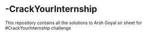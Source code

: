 # -CrackYourInternship
This repository  contains all the solutions to Arsh Goyal sir sheet for #CrackYourInternship challenge
